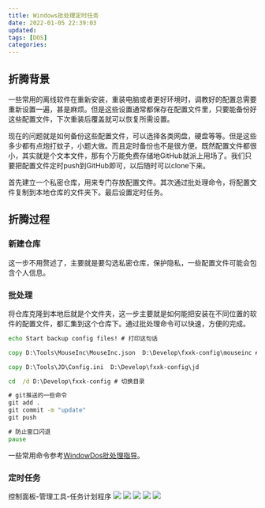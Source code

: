 ```yaml
---
title: Windows批处理定时任务
date: 2022-01-05 22:39:03
updated: 
tags: [DOS]
categories:
---
```


## 折腾背景
一些常用的离线软件在重新安装，重装电脑或者更好环境时，调教好的配置总需要重新设置一遍，甚是麻烦。但是这些设置通常都保存在配置文件里，只要能备份好这些配置文件，下次重装后覆盖就可以恢复所需设置。

现在的问题就是如何备份这些配置文件，可以选择各类网盘，硬盘等等。但是这些多少都有点炮打蚊子，小题大做。而且定时备份也不是很方便。既然配置文件都很小，其实就是个文本文件，那有个万能免费存储地GitHub就派上用场了。我们只要把配置文件定时push到GitHub即可，以后随时可以clone下来。

首先建立一个私密仓库，用来专门存放配置文件。其次通过批处理命令，将配置文件复制到本地仓库的文件夹下。最后设置定时任务。

## 折腾过程
### 新建仓库
这一步不用赘述了，主要就是要勾选私密仓库，保护隐私，一些配置文件可能会包含个人信息。

### 批处理
将仓库克隆到本地后就是个文件夹，这一步主要就是如何能把安装在不同位置的软件的配置文件，都汇集到这个仓库下。通过批处理命令可以快速，方便的完成。

```bat
echo Start backup config files! # 打印这句话

copy D:\Tools\MouseInc\MouseInc.json  D:\Develop\fxxk-config\mouseinc # 将前者复制到后者

copy D:\Tools\JD\Config.ini  D:\Develop\fxxk-config\jd

cd  /d D:\Develop\fxxk-config # 切换目录

# git推送的一些命令
git add .   
git commit -m "update"
git push

# 防止窗口闪退
pause
```
一些常用命令参考[WindowDos批处理指导](https://gist.github.com/675816156/7bcec2bc6f45faa64acdb75acfef6912)。

### 定时任务

控制面板-管理工具-任务计划程序
![](https://gitee.com/dominic_z/markdown_picbed/raw/master/img/202201052247765.png)
![](https://gitee.com/dominic_z/markdown_picbed/raw/master/img/202201052247153.png)
![](https://gitee.com/dominic_z/markdown_picbed/raw/master/img/202201052247889.png)
![](https://gitee.com/dominic_z/markdown_picbed/raw/master/img/202201052248070.png)
![](https://gitee.com/dominic_z/markdown_picbed/raw/master/img/202201052248353.png)